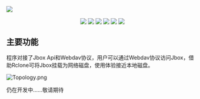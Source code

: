 ![](https://s2.loli.net/2022/07/03/RrHhN7guEfbn8lI.png)
<p align="center">
  <img align="center" src="https://img.shields.io/github/downloads/1357310795/JboxWebdav/total" /> 
  <img align="center" src="https://img.shields.io/github/license/1357310795/JboxWebdav" /> 
  <img align="center" src="https://img.shields.io/github/forks/1357310795/JboxWebdav" /> 
  <img align="center" src="https://img.shields.io/github/stars/1357310795/JboxWebdav" /> 
  <img align="center" src="https://img.shields.io/github/v/release/1357310795/JboxWebdav?include_prereleases" /> 
  <img align="center" src="https://img.shields.io/github/deployments/1357310795/JboxWebdav/github-pages?label=Docs%20Build" /> 
</p>

## 主要功能
程序对接了Jbox Api和Webdav协议，用户可以通过Webdav协议访问Jbox，借助Rclone可将Jbox挂载为网络磁盘，使用体验接近本地磁盘。

![Topology.png](https://s2.loli.net/2022/07/03/lXygYmUTZKpaVd7.png)

仍在开发中……敬请期待